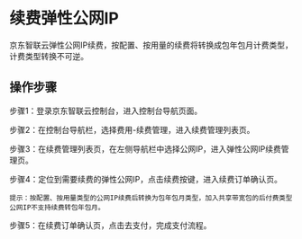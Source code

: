 # 续费弹性公网IP

京东智联云弹性公网IP续费，按配置、按用量的续费将转换成包年包月计费类型，计费类型转换不可逆。

## 操作步骤

步骤1：登录京东智联云控制台，进入控制台导航页面。

步骤2：在控制台导航栏，选择费用-续费管理，进入续费管理列表页。

步骤3：在续费管理列表页，在左侧导航栏中选择公网IP，进入弹性公网IP续费管理页。

步骤4：定位到需要续费的弹性公网IP，点击续费按键，进入续费订单确认页。

```
提示：按配置、按用量类型的公网IP续费后转换为包年包月类型，加入共享带宽包的后付费类型公网IP不支持续费转包年包月。
```

步骤5：在续费订单确认页，点击去支付，完成支付流程。
